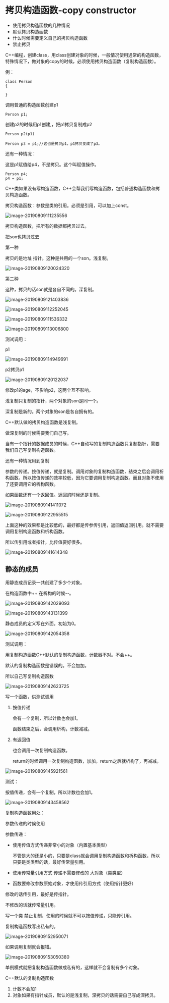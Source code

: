 # 拷贝构造函数-copy constructor

- 使用拷贝构造函数的几种情况
- 默认拷贝构造函数
- 什么时候需要定义自己的拷贝构造函数
- 禁止拷贝

C++编程，创建class，用class创建对象的时候，一般情况使用通常的构造函数，特殊情况下，做对象的copy的时候，必须使用拷贝构造函数（复制构造函数）。

例：

```
class Person
{

}
```

调用普通的构造函数创建p1

```
Person p1;
```

创建p2的时候用p1创建,，把p1拷贝复制成p2

```
Person p2(p1)
```

```
Person p3 = p1;//这也是拷贝p1，p1拷贝变成了p3。
```

还有一种情况：

这是p1赋值给p4，不是拷贝。这个叫赋值操作。

```
Person p4;
p4 = p1;
```



C++类如果没有写构造函数，C++会帮我们写构造函数，包括普通构造函数和拷贝构造函数。

拷贝构造函数：参数是类的引用。必须是引用，可以加上const。

![image-20190809111235556](assets/image-20190809111235556.png)

拷贝构造函数，把所有的数据都拷贝过去。

把son也拷贝过去

第一种

拷贝的是地址 指针。这种是共用的一个son。浅复制。

![image-20190809120024320](assets/image-20190809120024320.png)

第二种

这种，拷贝的话son就是各自不同的。深复制。

![image-20190809121403836](assets/image-20190809121403836.png)

![image-20190809112252045](assets/image-20190809112252045.png)

![image-20190809111536332](assets/image-20190809111536332.png)

![image-20190809113006800](assets/image-20190809113006800.png)

测试调用：

p1

![image-20190809114949691](assets/image-20190809114949691.png)

p2拷贝p1

![image-20190809120122037](assets/image-20190809120122037.png)

修改p1的age，不影响p2，这两个互不影响。



浅复制只复制的指针，两个对象的son是同一个。

深复制是新的。两个对象的son是各自拥有的。



C++默认做的拷贝构造函数是浅复制。

做深复制的时候需要我们自己写。

当有一个指针的数据成员的时候，C++自动写的复制构造函数只复制指针，需要我们自己写复制构造函数。



还有一种情况用到复制

参数的传递。按值传递，就是复制。调用对象的复制构造函数，结束之后会调用析构函数。所以按值传递的效率较低，因为它要调用复制构造函数。而且对象不使用了还要调用它的析构函数。

如果函数还有一个返回值。返回的时候还是复制。

![image-20190809141411072](assets/image-20190809141411072.png)

![image-20190809122955515](assets/image-20190809122955515.png)

上面这种的效果都是比较低的，最好都是传参传引用，返回值返回引用。就不需要调用复制构造函数和析构函数。

所以传引用或者指针，比传值要好很多。

![image-20190809141614348](assets/image-20190809141614348.png)



## 静态的成员

用静态成员记录一共创建了多少个对象。

在构造函数中++ 在析构的时候--。

![image-20190809142029093](assets/image-20190809142029093.png)

![image-20190809143131399](assets/image-20190809143131399.png)

静态成员的定义写在外面。初始为0。

![image-20190809142054358](assets/image-20190809142054358.png)

测试调用：

用复制构造函数C++默认的复制构造函数，计数器不对。不会++。

默认的复制构造函数是错误的。不会加加。

所以自己写复制构造函数

![image-20190809142623725](assets/image-20190809142623725.png)



写一个函数，供测试调用

1. 按值传递

   会有一个复制，所以计数也会加1。

   函数结束之后，会调用析构，计数减减。

2. 有返回值

   也会调用一次复制构造函数。

   return的时候调用一次复制构造函数，加加。return之后就析构了，再减减。

![image-20190809145921561](assets/image-20190809145921561.png)

测试：

按值传递，会有一个复制，所以计数也会加1。

![image-20190809143458562](assets/image-20190809143458562.png)



复制构造函数用处：

参数传递的时候使用

参数传递：

- 使用传值方式传递非常小的对象（内置基本类型）

  不管是大的还是小的，只要是class就会调用复制构造函数和析构函数，所以只要是类类型的话，最好传常量引用。

- 使用传常量引用方式 传递不需要修改的 大对象（类类型）

- 函数要修改参数原始对象，才使用传引用方式（使用指针更好）

修改的话传引用，最好是传指针。

不修改的话就传常量引用。



写一个类 禁止复制，使用的时候就不可以按值传递，只能传引用。

复制构造函数写出私有的。

![image-20190809152950071](assets/image-20190809152950071.png)

如果调用复制就会报错。

![image-20190809153050380](assets/image-20190809153050380.png)



单例模式就把复制构造函数做成私有的，这样就不会复制有多个对象。

C++默认的复制构造函数

1. 计数不会加1
2. 对象如果有指针成员，默认的是浅复制，深拷贝的话需要自己写成深拷贝。